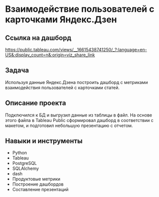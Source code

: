# Взаимодействие пользователей с карточками Яндекс.Дзен

## Ссылка на дашборд
https://public.tableau.com/views/__16615438741250/_?:language=en-US&:display_count=n&:origin=viz_share_link


## Задача
Используя данные Яндекс.Дзена построить дашборд с метриками взаимодействия пользователей с карточками статей.


## Описание проекта
Подключился к БД и выгрузил данные из таблицы в файл. На основе этого файла в Tableau Public сформировал дашборд в соответствии с макетом, и подготовил небольшую презентацию с отчетом. 


## Навыки и инструменты
- Python
- Tableau
- PostgreSQL
- SQLAlchemy
- dash
- Продуктовые метрики
- Построение дашбордов
- Составление презентаций
